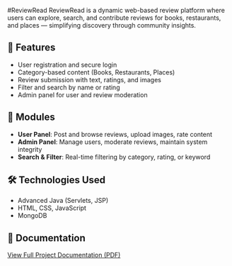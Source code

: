 #ReviewRead 
ReviewRead is a dynamic web-based review platform where users can explore, search, and contribute reviews for books, restaurants, and places — simplifying discovery through community insights.

## 🌟 Features
- User registration and secure login
- Category-based content (Books, Restaurants, Places)
- Review submission with text, ratings, and images
- Filter and search by name or rating
- Admin panel for user and review moderation

## 📂 Modules
- **User Panel**: Post and browse reviews, upload images, rate content
- **Admin Panel**: Manage users, moderate reviews, maintain system integrity
- **Search & Filter**: Real-time filtering by category, rating, or keyword

## 🛠 Technologies Used
- Advanced Java (Servlets, JSP)
- HTML, CSS, JavaScript
- MongoDB


## 📄 Documentation
[View Full Project Documentation (PDF)](ReviewRead_Documentation.pdf)
